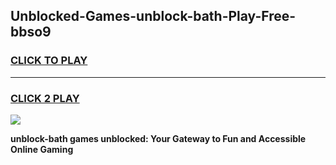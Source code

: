
## Unblocked-Games-unblock-bath-Play-Free-bbso9
<h3>
<a href="https://premium76.site?title=unblock-bath&ref=23A">CLICK TO PLAY</a></h3>
<hr>

<h3>
<a href="https://premium76.site?title=unblock-bath&ref=23A">CLICK 2 PLAY</a>
  
</h3>

<a href="https://premium76.site?title=unblock-bath&ref=23A"><img src="https://clearcache.store/games.png"></a>


**unblock-bath games unblocked: Your Gateway to Fun and Accessible Online Gaming**
